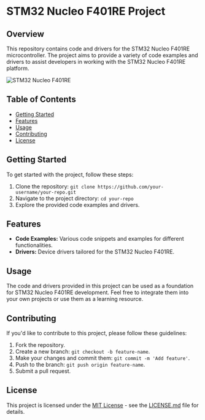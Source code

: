 # STM32 Nucleo F401RE Project

## Overview

This repository contains code and drivers for the STM32 Nucleo F401RE microcontroller. The project aims to provide a variety of code examples and drivers to assist developers in working with the STM32 Nucleo F401RE platform.

![STM32 Nucleo F401RE](https://community.st.com/t5/image/serverpage/image-id/55594i0A6DA1D1015E3540?v=v2)

## Table of Contents

- [Getting Started](#getting-started)
- [Features](#features)
- [Usage](#usage)
- [Contributing](#contributing)
- [License](#license)

## Getting Started

To get started with the project, follow these steps:

1. Clone the repository: `git clone https://github.com/your-username/your-repo.git`
2. Navigate to the project directory: `cd your-repo`
3. Explore the provided code examples and drivers.

## Features

- **Code Examples:** Various code snippets and examples for different functionalities.
- **Drivers:** Device drivers tailored for the STM32 Nucleo F401RE.

## Usage

The code and drivers provided in this project can be used as a foundation for STM32 Nucleo F401RE development. Feel free to integrate them into your own projects or use them as a learning resource.


## Contributing

If you'd like to contribute to this project, please follow these guidelines:

1. Fork the repository.
2. Create a new branch: `git checkout -b feature-name`.
3. Make your changes and commit them: `git commit -m 'Add feature'`.
4. Push to the branch: `git push origin feature-name`.
5. Submit a pull request.

## License

This project is licensed under the [MIT License](LICENSE.md) - see the [LICENSE.md](LICENSE.md) file for details.

